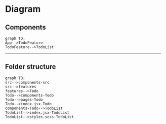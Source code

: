 # Diagram

## Components

```mermaid
graph TD;
App-->TodoFeature
TodoFeature-->TodoList
```
---

## Folder structure

```mermaid
graph TD;
src-->components-src
src-->features
features-->Todo
Todo-->components-Todo
Todo-->pages-Todo
Todo-->index.jsx-Todo
components-Todo-->TodoList
TodoList-->index.jsx-TodoList
TodoList-->styles.scss-TodoList
```